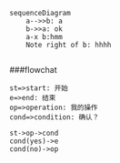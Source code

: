 
```mermaid
sequenceDiagram
    a-->>b: a
    b->>a: ok
    a-x b:hmm
    Note right of b: hhhh
 
```

 
###flowchat

```flow
st=>start: 开始
e=>end: 结束
op=>operation: 我的操作
cond=>condition: 确认？

st->op->cond
cond(yes)->e
cond(no)->op
```
